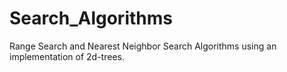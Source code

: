 # Search_Algorithms
Range Search and Nearest Neighbor Search Algorithms using an implementation of 2d-trees.
